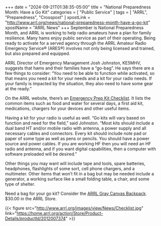 +++
date = "2024-09-21T01:38:35-05:00"
title = "National Preparedness Month: Have a Go Kit"
categories = [ "Public Service" ]
tags = [ "ARRL", "Preparedness", "Crosspost" ]
xpostLink = "http://www.arrl.org/news/national-preparedness-month-have-a-go-kit"
xpostName = "ARRL News"
+++
September is National Preparedness Month, and ARRL is working to help
radio amateurs have a plan for family resilience. Many hams enjoy public
service as part of their operating. Being ready to activate for a served
agency through the ARRL Amateur Radio Emergency Service® (ARES®)
involves not only being licensed and trained, but also prepared and
equipped.
<!--more-->

ARRL Director of Emergency Management Josh Johnston, KE5MHV, suggests
that hams and their families have a “go-bag”. He says there are
a few things to consider: “You need to be able to function while
activated, so that means you need a kit for your needs and a kit for
your radio needs. If your family is impacted by the situation, they also
need to have some gear at the ready.”

On the ARRL website, there’s an [Emergency Prep Kit
Checklist][checklist]. It lists the common items such as food and water
for several days, a first aid kit, medications, chargers for your
devices and other useful items.

Having a kit for your radio is useful as well. “Go kits will vary
based on function and need for the field,” said Johnston. “Most kits
should include a dual band HT and/or mobile radio with antenna, a power
supply and all necessary cables and connectors. Every kit should include
note pad or paper of some type as well as pens or pencils. You should
have a power source and power cables. If you are working HF then you
will need an HF radio and antenna, and if you want digital capabilities,
then a computer with software preloaded will be desired.”

Other things you may want will include tape and tools, spare batteries,
headphones, flashlights of some sort, cell phone chargers, and a
multimeter. Other items that won’t fit in a bag but may be needed
include a generator, a working surface like a small folding table, a
chair, and some type of shelter.

Need a bag for your go kit? Consider the
[ARRL Gray Canvas Backpack][backpack].
$30.00 in the ARRL Store.

[checklist]: https://home.arrl.org/action/Store/Product-Details/productId/2012007374
[backpack]: https://home.arrl.org/action/Store/Product-Details/productId/133853

{{< figure src="http://www.arrl.org/images/view/News/Checklist.jpg" link="https://home.arrl.org/action/Store/Product-Details/productId/2012007374" >}}
